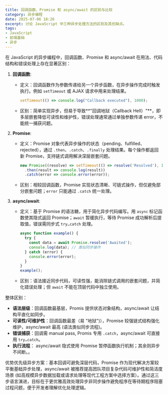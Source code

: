 ```yaml
---
title: 回调函数、Promise 和 async/await 的区别与比较
category: 异步编程
date: 2025-07-06 18:26
excerpt: 讨论 JavaScript 中三种异步处理方法的区别及其优缺点。
tags:
- JavaScript
- 前端基础
- 异步
---
```

在 JavaScript 的异步编程中，回调函数、Promise 和 async/await 在用法、代码结构和错误处理上存在显著区别：  

1. **回调函数**:  
   - 定义：回调函数作为参数传递给另一个异步函数，在异步操作完成时触发执行。例如 `setTimeout` 或 AJAX 请求中用来处理结果。  
     ``` javascript
     setTimeout(() => console.log("Callback executed"), 1000);
     ```  
   - 区别：简单实现异步，但易于导致**"回调地狱（Callback Hell）"**，即多层嵌套降低可读性和维护性，错误处理通常通过单独参数传递 error，不能统一捕获问题。  

2. **Promise**:  
   - 定义：Promise 对象代表异步操作的状态（pending、fulfilled、rejected），通过 `.then`、`.catch`、`.finally` 处理结果。每个操作都返回新 Promise，支持链式调用解决深层嵌套问题。  
     ``` javascript
     new Promise((resolve) => setTimeout(() => resolve('Resolved'), 1000))
       .then(result => console.log(result))
       .catch(error => console.error(error));
     ```  
   - 区别：相较回调函数，Promise 实现状态清晰、可链式操作，但仅避免部分嵌套问题；`error` 只能通过 `.catch` 统一处理。  

3. **async/await**:  
   - 定义：基于 Promise 的语法糖，用于简化异步代码编写。用 `async` 标记函数使其隐式返回 Promise；`await` 暂缓执行，等待 Promise 成功解析后提取值，错误需同步式 `try…catch` 处理。  
     ``` javascript
     async function example() {
       try {
         const data = await Promise.resolve('Awaited');
         console.log(data); // 类似同步操作
       } catch (error) {
         console.error(error);
       }
     }
     example();
     ```  
   - 区别：语法接近同步代码，可读性强，能消除链式调用的嵌套问题，并简化错误处理；但 `await` 不能在顶层代码中独立使用。  

整体区别：  
- **语法层级**：回调函数最基层，Promis 提供状态对象结构，async/await 让结构平直化如同步。  
- **可读性/可维护性**：回调函数最差（易 "地狱")），Promise 较强链式结构强化维护，async/await 最高 (语法类似同步流程)。  
- **错误捕获**：回调需 manual pass, Promis 专用 `.catch`，async/await 可直接用 `try…catch`。  
- **执行流程**： async/await 隐式使用 Promise 暂停函数执行机制；其余则异步不间断。。  

优势优先级异步方案：基本回调可避免深层代码，Promise 作为现代解决方案较平衡基础异步处理，async/await 被推荐提高团队项目复杂代码可维护性和简洁度场景 (如高规模异步数据加载或请求处理等现代工程方案中选择方案）。通过这三步语言演进，目标在于更优雅高效处理异步非同步操作避免程序在等待期程序阻塞过程问题，便于开发者理解优化处理逻辑。  
